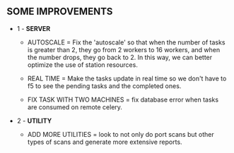 ## SOME IMPROVEMENTS

- 1 - **SERVER**
    - AUTOSCALE = Fix the 'autoscale' so that when the number of tasks is greater than 2, they go from 2 workers to 16 workers, and when the number drops, they go back to 2. In this way, we can better optimize the use of station resources.

    - REAL TIME = Make the tasks update in real time so we don't have to f5 to see the pending tasks and the completed ones.
    - FIX TASK WITH TWO MACHINES = fix database error when tasks are consumed on remote celery.

- 2 - **UTILITY**
    - ADD MORE UTILITIES = look to not only do port scans but other types of scans and generate more extensive reports.
